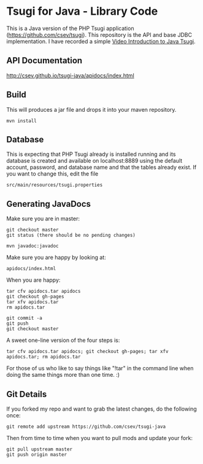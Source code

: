 Tsugi for Java - Library Code
=============================

This is a Java version of the PHP Tsugi application 
(https://github.com/csev/tsugi).  This repository is the 
API and base JDBC implementation.  I have recorded a simple
<a href="https://www.youtube.com/watch?v=R2hsu0xusKo&list=PLlRFEj9H3Oj5WZUjVjTJVBN18ozYSWMhw&index=10"
target="_blank">Video Introduction to Java Tsugi</a>.

API Documentation
-----------------

<a href="http://csev.github.io/tsugi-java/apidocs/index.html" target="_blank">http://csev.github.io/tsugi-java/apidocs/index.html</a>

Build
-----
This will produces a jar file and drops it into your maven repository. 

    mvn install

Database
--------

This is expecting that PHP Tsugi already is installed running 
and its database is created and available on localhost:8889
using the default account, password, and database name 
and that the tables already exist.
If you want to change this, edit the file

    src/main/resources/tsugi.properties

Generating JavaDocs
-------------------

Make sure you are in master:

    git checkout master
    git status (there should be no pending changes)

    mvn javadoc:javadoc

Make sure you are happy by looking at:

    apidocs/index.html

When you are happy:

    tar cfv apidocs.tar apidocs
    git checkout gh-pages
    tar xfv apidocs.tar
    rm apidocs.tar

    git commit -a
    git push
    git checkout master

A sweet one-line version of the four steps is:

    tar cfv apidocs.tar apidocs; git checkout gh-pages; tar xfv apidocs.tar; rm apidocs.tar

For those of us who like to say things like "!tar" in the command line when 
doing the same things more than one time. :)

Git Details
-----------

If you forked my repo and want to grab the latest changes, do 
the following once:

    git remote add upstream https://github.com/csev/tsugi-java

Then from time to time when you want to pull mods and update your fork:

    git pull upstream master
    git push origin master
    

